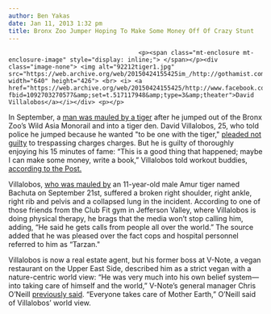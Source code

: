 ```yaml
---
author: Ben Yakas
date: Jan 11, 2013 1:32 pm
title: Bronx Zoo Jumper Hoping To Make Some Money Off Of Crazy Stunt
---
```


	
										<p><span class="mt-enclosure mt-enclosure-image" style="display: inline;"> </span></p><div class="image-none"> <img alt="92212tiger1.jpg" src="https://web.archive.org/web/20150424155425im_/http://gothamist.com/attachments/byakas/92212tiger1.jpg" width="640" height="426"> <br> <i> <a href="https://web.archive.org/web/20150424155425/http://www.facebook.com/photo.php?fbid=1092703270577&amp;set=t.517117948&amp;type=3&amp;theater">David Villalobos</a></i></div> <p></p>

<p>In September, a <a href="https://web.archive.org/web/20150424155425/http://gothamist.com/2012/09/21/breaking_man_jumped_into_the_tiger.php">man was mauled by a tiger</a> after he jumped out of the Bronx Zoo&#x2019;s Wild Asia Monorail and into a tiger den. David Villalobos, 25, who told police he jumped because he wanted &quot;to be one with the tiger,&quot; <a href="https://web.archive.org/web/20150424155425/http://www.nbcnewyork.com/news/local/David-Villalobos-Man-Mauled-Siberian-Tiger-Bronx-Zoo-Pleads-Not-Guilty-Trespassing-186479971.html">pleaded not guilty</a> to trespassing charges charges. But he is guilty of thoroughly enjoying his 15 minutes of fame: &#x201C;This is a good thing that happened; maybe I can make some money, write a book,&#x201D; Villalobos told workout buddies, <a href="https://web.archive.org/web/20150424155425/http://www.nypost.com/p/news/local/tiger_buy_the_tale_QzN2b0ThfFjbEQbXruGtmN">according to the Post.</a></p>

<p>Villalobos, <a href="https://web.archive.org/web/20150424155425/http://gothamist.com/2012/09/22/tiger.php">who was mauled by</a> an 11-year-old male Amur tiger named Bachuta on September 21st, suffered a broken right shoulder, right ankle, right rib and pelvis and a collapsed lung in the incident. According to one of those friends from the Club Fit gym in Jefferson Valley, where Villalobos is doing physical therapy, he brags that the media won&#x2019;t stop calling him, adding, &#x201C;He said he gets calls from people all over the world.&#x201D; The source added that he was pleased over the fact cops and hospital personnel referred to him as &#x201C;Tarzan.&quot;</p>

<p>Villalobos is now a real estate agent, but his former boss at V-Note, a vegan restaurant on the Upper East Side, described him as a strict vegan with a nature-centric world view: &#x201C;He was very much into his own belief system&#x2014;into taking care of himself and the world,&#x201D; V-Note&#x2019;s general manager Chris O&#x2019;Neill <a href="https://web.archive.org/web/20150424155425/http://gothamist.com/2012/09/23/bronx_zoo_jumper_wanted_to_be_one_w.php">previously said</a>. &#x201C;Everyone takes care of Mother Earth,&#x201D; O&#x2019;Neill said of Villalobos&#x2019; world view.</p>					
										
									
				